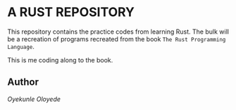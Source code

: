 # A RUST REPOSITORY

This repository contains the practice codes from learning Rust. The bulk will be a recreation of programs recreated from the book `The Rust Programming Language`.

This is me coding along to the book.

## Author

_Oyekunle Oloyede_
